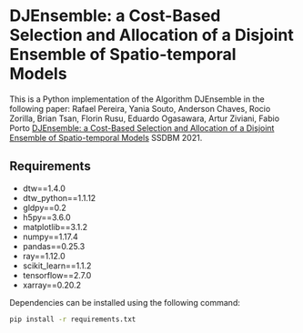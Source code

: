 # DJEnsemble: a Cost-Based Selection and Allocation of a Disjoint Ensemble of Spatio-temporal Models

This is a Python implementation of the Algorithm DJEnsemble in the following paper:
Rafael Pereira, Yania Souto, Anderson Chaves, Rocio Zorilla, Brian Tsan, Florin Rusu, Eduardo Ogasawara, Artur Ziviani, Fabio Porto
[DJEnsemble: a Cost-Based Selection and Allocation of a Disjoint Ensemble of Spatio-temporal Models](https://dl.acm.org/doi/10.1145/3468791.3468806) SSDBM 2021.

## Requirements
- dtw==1.4.0
- dtw_python==1.1.12
- gldpy==0.2
- h5py==3.6.0
- matplotlib==3.1.2
- numpy==1.17.4
- pandas==0.25.3
- ray==1.12.0
- scikit_learn==1.1.2
- tensorflow==2.7.0
- xarray==0.20.2

Dependencies can be installed using the following command:

```bash
pip install -r requirements.txt
```
